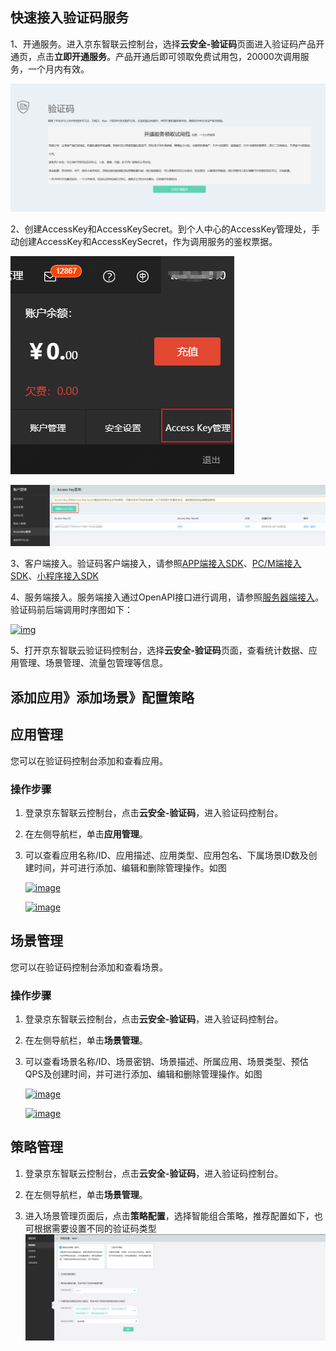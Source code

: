 ## **快速接入验证码服务**

1、开通服务。进入京东智联云控制台，选择**云安全-验证码**页面进入验证码产品开通页，点击**立即开通服务**。产品开通后即可领取免费试用包，20000次调用服务，一个月内有效。

  ![img](../../../../image/Captcha/free-traffic-package.png) 

2、创建AccessKey和AccessKeySecret。到个人中心的AccessKey管理处，手动创建AccessKey和AccessKeySecret，作为调用服务的鉴权票据。

![img](../../../../image/Captcha/AK-management.png)

![img](../../../../image/Captcha/creat-AK-SK.png)

3、客户端接入。验证码客户端接入，请参照[APP端接入SDK](https://docs.jdcloud.com/cn/captcha/androidsdk)、[PC/M端接入SDK](https://docs.jdcloud.com/cn/captcha/browser-sdk)、[小程序接入SDK](https://docs.jdcloud.com/cn/captcha/miniprograms-sdk)

4、服务端接入。服务端接入通过OpenAPI接口进行调用，请参照[服务器端接入](https://docs.jdcloud.com/cn/captcha/getSessionId)。验证码前后端调用时序图如下：

[![img](https://jdcloud-portal.oss.cn-north-1.jcloudcs.com/cn/image/Captcha/work.png)](https://jdcloud-portal.oss.cn-north-1.jcloudcs.com/cn/image/Captcha/work.png)

5、打开京东智联云验证码控制台，选择**云安全-验证码**页面，查看统计数据、应用管理、场景管理、流量包管理等信息。

## 添加应用》添加场景》配置策略

## 应用管理

您可以在验证码控制台添加和查看应用。

### 操作步骤

1. 登录京东智联云控制台，点击**云安全-验证码**，进入验证码控制台。

2. 在左侧导航栏，单击**应用管理**。

3. 可以查看应用名称/ID、应用描述、应用类型、应用包名、下属场景ID数及创建时间，并可进行添加、编辑和删除管理操作。如图

   [![image](https://jdcloud-portal.oss.cn-north-1.jcloudcs.com/cn/image/Captcha/packageManagement.png)](https://jdcloud-portal.oss.cn-north-1.jcloudcs.com/cn/image/Captcha/packageManagement.png)

   [![image](https://jdcloud-portal.oss.cn-north-1.jcloudcs.com/cn/image/Captcha/addpackage.png)](https://jdcloud-portal.oss.cn-north-1.jcloudcs.com/cn/image/Captcha/addpackage.png)

## 场景管理

您可以在验证码控制台添加和查看场景。

### 操作步骤

1. 登录京东智联云控制台，点击**云安全-验证码**，进入验证码控制台。

2. 在左侧导航栏，单击**场景管理**。

3. 可以查看场景名称/ID、场景密钥、场景描述、所属应用、场景类型、预估QPS及创建时间，并可进行添加、编辑和删除管理操作。如图

   [![image](https://jdcloud-portal.oss.cn-north-1.jcloudcs.com/cn/image/Captcha/sceneManagement.png)](https://jdcloud-portal.oss.cn-north-1.jcloudcs.com/cn/image/Captcha/sceneManagement.png)

   [![image](https://jdcloud-portal.oss.cn-north-1.jcloudcs.com/cn/image/Captcha/addscene.png)](https://jdcloud-portal.oss.cn-north-1.jcloudcs.com/cn/image/Captcha/addscene.png)

## 策略管理

1. 登录京东智联云控制台，点击**云安全-验证码**，进入验证码控制台。

2. 在左侧导航栏，单击**场景管理**。

3. 进入场景管理页面后，点击**策略配置**，选择智能组合策略，推荐配置如下，也可根据需要设置不同的验证码类型
   ![image](../../../../image/Captcha/policy.png)





